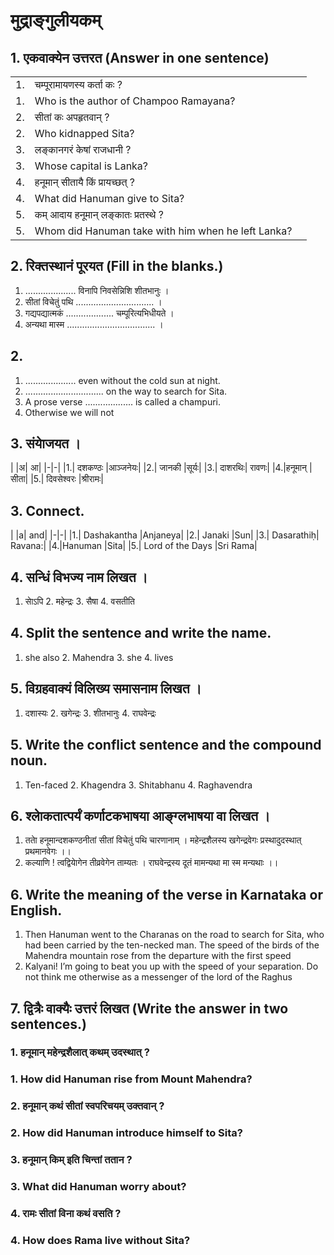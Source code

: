 # मुद्राङ्गुलीयकम्
## 1. एकवाक्येन उत्तरत (Answer in one sentence)
||||
|-|-|-|
|1.| चम्पूरामायणस्य कर्ता कः ?||
|1.| Who is the author of Champoo Ramayana?||
|2.| सीतां कः अपहृतवान् ?||
|2.| Who kidnapped Sita?||
|3.| लङ्कानगरं केषां राजधानी ?||
|3.| Whose capital is Lanka?||
|4.| हनूमान् सीतायै किं प्रायच्छत् ?||
|4.| What did Hanuman give to Sita?||
|5.| कम् आदाय हनूमान् लङ्कातः प्रतस्थे ?||
|5.| Whom did Hanuman take with him when he left Lanka?||
## 2. रिक्तस्थानं पूरयत (Fill in the blanks.)
1. .................... विनापि निवसेन्निशि शीतभानुः ।
2. सीतां विचेतुं पथि ............................... ।
3. गद्यपद्यात्मकं ................... चम्पूरित्यभिधीयते ।
4. अन्यथा मास्म ................................... ।
## 2. 
1. .................... even without the cold sun at night.
2. ............................... on the way to search for Sita.
3. A prose verse ................... is called a champuri.
4. Otherwise we will not
## 3. संयाेजयत ।
| |अ| आ|
|-|-|
|1.| दशकण्ठः |आञ्जनेयः|
|2.| जानकी |सूर्यः|
|3.| दाशरथिः| रावणः|
|4.|हनूमान् |सीता|
|5.| दिवसेश्वरः |श्रीरामः|
## 3. Connect.
| |a| and|
|-|-|
|1.| Dashakantha |Anjaneya|
|2.| Janaki |Sun|
|3.| Dasarathiḥ| Ravana:|
|4.|Hanuman |Sita|
|5.| Lord of the Days |Sri Rama|
## 4. सन्धिं विभज्य नाम लिखत ।
1. साेऽपि 2. महेन्द्रः 3. सैषा 4. वसतीति
## 4. Split the sentence and write the name.
1. she also 2. Mahendra 3. she 4. lives
## 5. विग्रहवाक्यं विलिख्य समासनाम लिखत ।
1. दशास्यः 2. खगेन्द्रः 3. शीतभानुः 4. राघवेन्द्रः
## 5. Write the conflict sentence and the compound noun.
1. Ten-faced 2. Khagendra 3. Shitabhanu 4. Raghavendra
## 6. श्लाेकतात्पर्यं कर्णाटकभाषया आङ्ग्लभाषया वा लिखत ।
1. तताे हनूमान्दशकण्ठनीतां सीतां विचेतुं पथि चारणानाम् ।
 महेन्द्रशैलस्य खगेन्द्रवेगः प्रस्थादुदस्थात् प्रथमानवेगः ।।
2. कल्याणि ! त्वद्वियाेगेन तीव्रवेगेन ताम्यतः ।
 राघवेन्द्रस्य दूतं मामन्यथा मा स्म मन्यथाः ।।
## 6. Write the meaning of the verse in Karnataka or English.
1. Then Hanuman went to the Charanas on the road to search for Sita, who had been carried by the ten-necked man.
  The speed of the birds of the Mahendra mountain rose from the departure with the first speed
2. Kalyani! I’m going to beat you up with the speed of your separation.
  Do not think me otherwise as a messenger of the lord of the Raghus
## 7. द्वित्रैः वाक्यैः उत्तरं लिखत (Write the answer in two sentences.)
### 1. हनूमान् महेन्द्रशैलात् कथम् उदस्थात् ?
### 1. How did Hanuman rise from Mount Mahendra?
### 2. हनूमान् कथं सीतां स्वपरिचयम् उक्तवान् ?
### 2. How did Hanuman introduce himself to Sita?
### 3. हनूमान् किम् इति चिन्तां ततान ?
### 3. What did Hanuman worry about?
### 4. रामः सीतां विना कथं वसति ?
### 4. How does Rama live without Sita?
